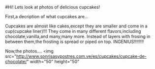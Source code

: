 #Hi!  Lets look at photos of delicious cupcakes!

First,a decription of what cupcakes are...

Cupcakes are almost like cakes,except they are smaller and come in a cup(cupcake liner)!!!
They come in many different flavors,including chocolate,vanilla,and many,many more.
Instead of layers with frosing in between them,the frosting is spread or piped on top.
INGENIUS!!!!!!!!

Now,the photos....
<img src="http://www.sonrisasypostres.com.ve/es/cupcakes/cupcake-de-chocolate/" width="50"  height="50"

